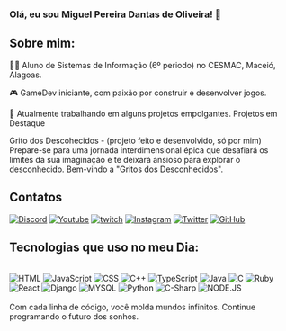 ### Olá, eu sou Miguel Pereira Dantas de Oliveira! 👋
## Sobre mim:
👨‍🎓 Aluno de Sistemas de Informação (6º periodo) no CESMAC, Maceió, Alagoas.

🎮 GameDev iniciante, com paixão por construir e desenvolver jogos.

🚀 Atualmente trabalhando em alguns projetos empolgantes.
Projetos em Destaque

Grito dos Descohecidos - (projeto feito e desenvolvido, só por mim) Prepare-se para uma jornada interdimensional épica que desafiará os limites da sua imaginação e te deixará ansioso para explorar o desconhecido. Bem-vindo a "Gritos dos Desconhecidos".

## Contatos
[![Discord](https://img.shields.io/badge/Discord-7289DA?style=for-the-badge&logo=discord&logoColor=white)](oliveirami3)
[![Youtube](https://img.shields.io/badge/YouTube-FF0000?style=for-the-badge&logo=youtube&logoColor=white)](https://www.youtube.com/channel/UCGjzx0ub-hV4GSwhSGnA1eQ)
[![twitch](https://img.shields.io/badge/Twitch-9146FF?style=for-the-badge&logo=twitch&logoColor=white)](https://www.twitch.tv/oliveirami3)
[![Instagram](https://img.shields.io/badge/Instagram-E4405F?style=for-the-badge&logo=instagram&logoColor=white)](https://www.instagram.com/_miguel.pereiraa/)
[![Twitter](https://img.shields.io/badge/Twitter-1DA1F2?style=for-the-badge&logo=twitter&logoColor=white)](https://twitter.com/oliveira_mi3)
[![GitHub](https://img.shields.io/badge/GitHub-100000?style=for-the-badge&logo=github&logoColor=white)](https://github.com/MiguelPereiraDantas)



## Tecnologias que uso no meu Dia:

<div syle="display: inline_block"><br/>
<img aling="center" alt="HTML" src="https://img.shields.io/badge/HTML-239120?style=for-the-badge&logo=html5&logoColor=white"/>
<img aling="center" alt="JavaScript" src="https://img.shields.io/badge/JavaScript-F7DF1E?style=for-the-badge&logo=javascript&logoColor=black" />
<img aling="center" alt="CSS" src="https://img.shields.io/badge/C%2B%2B-00599C?style=for-the-badge&logo=c%2B%2B&logoColor=white" />
<img aling="center" alt="C++" src="https://img.shields.io/badge/CSS-239120?&style=for-the-badge&logo=css3&logoColor=white" />
<img aling="center" alt="TypeScript" src="https://img.shields.io/badge/TypeScript-007ACC?style=for-the-badge&logo=typescript&logoColor=white" />
<img aling="center" alt="Java" src="https://img.shields.io/badge/Java-ED8B00?style=for-the-badge&logo=openjdk&logoColor=white" />
<img aling="center" alt="C" src="https://img.shields.io/badge/C-00599C?style=for-the-badge&logo=c&logoColor=white" />
<img aling="center" alt="Ruby" src="https://img.shields.io/badge/Ruby-CC342D?style=for-the-badge&logo=ruby&logoColor=white" />
<img aling="center" alt="React" src="https://img.shields.io/badge/React-20232A?style=for-the-badge&logo=react&logoColor=61DAFB" />
<img aling="center" alt="Django" src="https://img.shields.io/badge/Django-092E20?style=for-the-badge&logo=django&logoColor=white" />
<img aling="center" alt="MYSQL" src="https://img.shields.io/badge/MySQL-00000F?style=for-the-badge&logo=mysql&logoColor=white" />
<img aling="center" alt="Python" src="https://img.shields.io/badge/Python-14354C?style=for-the-badge&logo=python&logoColor=white" />
<img aling="center" alt="C-Sharp" src="https://img.shields.io/badge/C%23-239120?style=for-the-badge&logo=c-sharp&logoColor=white" />
<img aling="center" alt="NODE.JS" src="https://img.shields.io/badge/Node.js-43853D?style=for-the-badge&logo=node.js&logoColor=white" />
</div><br/>
Com cada linha de código, você molda mundos infinitos. Continue programando o futuro dos sonhos.
